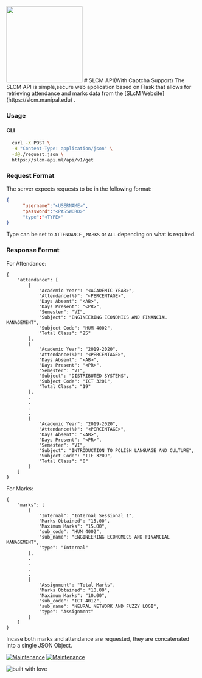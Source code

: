 
<img src="https://github.com/gokulp01/slcm_api/blob/master/mages/mahelogo.png?raw=true" height="200" /> 			
# SLCM API(With Captcha Support)
The SLCM API is simple,secure web application based on Flask that allows for retrieving attendance and marks data from the [SLcM Website](https://slcm.manipal.edu) .

### Usage
#### CLI
``` bash
  curl -X POST \
  -H "Content-Type: application/json" \
  -d@./request.json \
  https://slcm-api.ml/api/v1/get
```
### Request Format 
The server expects requests to be in the following format: 

``` JSON
{
      "username":"<USERNAME>",
      "password":"<PASSWORD>"
      "type":"<TYPE>"
}
```
Type can be set to ```ATTENDANCE``` , ```MARKS``` or ```ALL``` depending on what is required.

### Response Format

For Attendance: 
``` 
{
    "attendance": [
        {
            "Academic Year": "<ACADEMIC-YEAR>",
            "Attendance(%)": "<PERCENTAGE>",
            "Days Absent": "<AB>",
            "Days Present": "<PR>",
            "Semester": "VI",
            "Subject": "ENGINEERING ECONOMICS AND FINANCIAL MANAGEMENT",
            "Subject Code": "HUM 4002",
            "Total Class": "25"
        },
        {
            "Academic Year": "2019-2020",
            "Attendance(%)": "<PERCENTAGE>",
            "Days Absent": "<AB>",
            "Days Present": "<PR>",
            "Semester": "VI",
            "Subject": "DISTRIBUTED SYSTEMS",
            "Subject Code": "ICT 3201",
            "Total Class": "19"
        },
        .
        .
        .
        .
        {
            "Academic Year": "2019-2020",
            "Attendance(%)": "<PERCENTAGE>",
            "Days Absent": "<AB>",
            "Days Present": "<PR>",
            "Semester": "VI",
            "Subject": "INTRODUCTION TO POLISH LANGUAGE AND CULTURE",
            "Subject Code": "IIE 3209",
            "Total Class": "0"
        }
    ]
}
```
For Marks:
``` 
{
    "marks": [
        {
            "Internal": "Internal Sessional 1",
            "Marks Obtained": "15.00",
            "Maximum Marks": "15.00",
            "sub_code": "HUM 4002",
            "sub_name": "ENGINEERING ECONOMICS AND FINANCIAL MANAGEMENT",
            "type": "Internal"
        },
        .
        .
        .
        .
        {
            "Assignment": "Total Marks",
            "Marks Obtained": "10.00",
            "Maximum Marks": "10.00",
            "sub_code": "ICT 4012",
            "sub_name": "NEURAL NETWORK AND FUZZY LOGI",
            "type": "Assignment"
        }
    ]
}
```

Incase both marks and attendance are requested, they are concatenated into a single JSON Object.

[![Maintenance](https://img.shields.io/maintenance/yes/2020?color=green&logo=github)](https://github.com/L3thal14)
[![Maintenance](https://img.shields.io/maintenance/yes/2020?color=green&logo=github)](https://github.com/gokulp01)


![built with love](https://forthebadge.com/images/badges/built-with-love.svg)

